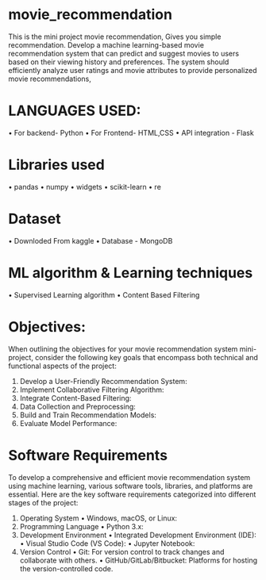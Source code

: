 # movie_recommendation
This is the mini project movie recommendation, Gives you simple recommendation. Develop a machine learning-based movie recommendation system that can predict and suggest movies to users based on their viewing history and preferences. The system should efficiently analyze user ratings and movie attributes to provide personalized movie recommendations,                                   
# LANGUAGES USED:
• For backend- Python
• For Frontend- HTML,CSS
• API integration - Flask
# Libraries used
• pandas
• numpy
• widgets
• scikit-learn
• re
# Dataset
• Downloded From kaggle
• Database - MongoDB
# ML algorithm & Learning techniques 
• Supervised Learning algorithm
• Content Based Filtering
# Objectives: 
When outlining the objectives for your movie recommendation system mini-project, consider the following key goals that encompass both technical and functional aspects of the project:
1.	Develop a User-Friendly Recommendation System:
2.	Implement Collaborative Filtering Algorithm:
3.	Integrate Content-Based Filtering:
4.	Data Collection and Preprocessing:
5.	Build and Train Recommendation Models:
6.	Evaluate Model Performance:

# Software Requirements
To develop a comprehensive and efficient movie recommendation system using machine learning, various software tools, libraries, and platforms are essential. Here are the key software requirements categorized into different stages of the project:

1.	Operating System
•	Windows, macOS, or Linux:
2.	Programming Language
•	Python 3.x:
3.	Development Environment
•	Integrated Development Environment (IDE):
•	Visual Studio Code (VS Code):
•	Jupyter Notebook:
4.	Version Control
•	Git: For version control to track changes and collaborate with others.
•	GitHub/GitLab/Bitbucket: Platforms for hosting the version-controlled code.
